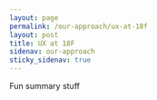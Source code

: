 ```yaml
---
layout: page
permalink: /our-approach/ux-at-18f
layout: post
title: UX at 18F
sidenav: our-approach
sticky_sidenav: true
---
```


Fun summary stuff